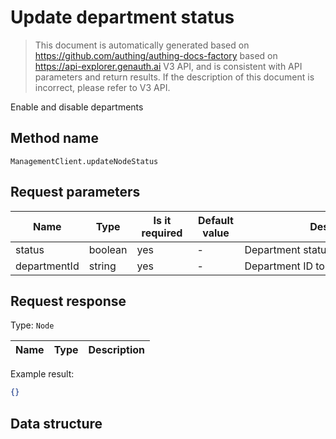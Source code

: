 # Update department status

<!--
Warning ⚠️:
Do not modify this document directly,
https://github.com/Authing/authing-docs-factory
Use this project to generate
-->

<LastUpdated />

> This document is automatically generated based on https://github.com/authing/authing-docs-factory based on https://api-explorer.genauth.ai V3 API, and is consistent with API parameters and return results. If the description of this document is incorrect, please refer to V3 API.

Enable and disable departments

## Method name

`ManagementClient.updateNodeStatus`

## Request parameters

| Name         | Type    | <div style="width:80px">Is it required</div> | <div style="width:60px">Default value</div> | <div style="width:300px">Description</div> | <div style="width:200px">Sample value</div> |
| ------------ | ------- | -------------------------------------------- | ------------------------------------------- | ------------------------------------------ | ------------------------------------------- |
| status       | boolean | yes                                          | -                                           | Department status                          | `true`                                      |
| departmentId | string  | yes                                          | -                                           | Department ID to be obtained               | `60b49eb83fd80adb96f26e68`                  |

## Request response

Type: `Node`

| Name | Type | Description |
| ---- | ---- | ----------- |

Example result:

```json
{}
```

## Data structure
